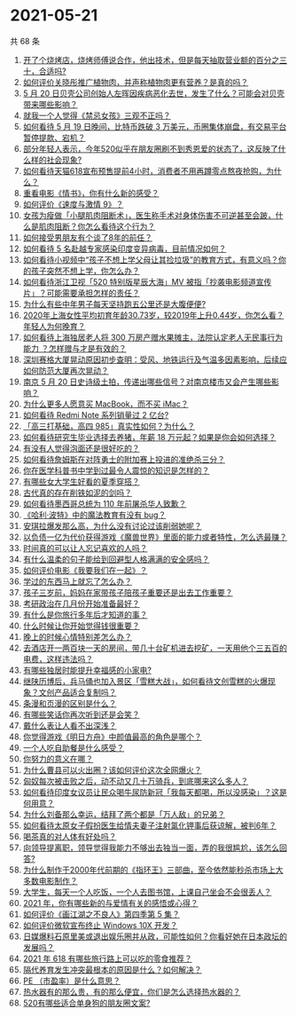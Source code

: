 # 2021-05-21

共 68 条

<!-- BEGIN -->
<!-- 最后更新时间 Fri May 21 2021 05:03:06 GMT+0800 (China Standard Time) -->

1. [开了个烧烤店，烧烤师傅说合作，他出技术，但是每天抽取营业额的百分之三十，合适吗?](https://www.zhihu.com/question/456743652)
2. [如何评价关晓彤推广植物肉，并声称植物肉更有营养？是真的吗？](https://www.zhihu.com/question/460278107)
3. [5 月 20
   日贝壳公司创始人左晖因疾病恶化去世，发生了什么？可能会对贝壳带来哪些影响？](https://www.zhihu.com/question/460483613)
4. [就我一个人觉得《禁忌女孩》三观不正吗？](https://www.zhihu.com/question/459426098)
5. [如何看待 5 月 19 日晚间，比特币跌破 3
   万美元，币圈集体崩盘，有交易平台暂停提款、宕机？](https://www.zhihu.com/question/460373052)
6. [部分年轻人表示，今年520似乎在朋友圈刷不到秀恩爱的状态了，这反映了什么样的社会现象?](https://www.zhihu.com/question/460423038)
7. [如何看待天猫618宣布预售提前4小时，消费者不用再蹲零点熬夜抢购，为什么？](https://www.zhihu.com/question/460462395)
8. [重看电影《情书》，你有什么新的感受？](https://www.zhihu.com/question/458859724)
9. [如何评价《速度与激情 9》？](https://www.zhihu.com/question/458656265)
10. [女孩为瘦做「小腿肌肉阻断术」，医生称手术对身体伤害不可逆甚至会跛，什么是肌肉阻断？你怎么看待这个行为？](https://www.zhihu.com/question/460433831)
11. [如何接受男朋友有个谈了8年的前任？](https://www.zhihu.com/question/458142301)
12. [如何看待 5 名赴越专家感染印度变异病毒，目前情况如何？](https://www.zhihu.com/question/460154947)
13. [如何看待小视频中“孩子不想上学父母让其捡垃圾”的教育方式，有意义吗？你的孩子突然不想上学，你怎么办？](https://www.zhihu.com/question/460046826)
14. [如何看待浙江卫视「520 特别版星辰大海」MV
    被指「抄袭电影频道宣传片」？可能需要承担怎样的责任？](https://www.zhihu.com/question/460466033)
15. [为什么有些中年男子每天坚持跑五公里还是大腹便便?](https://www.zhihu.com/question/457131875)
16. [2020年上海女性平均初育年龄30.73岁，较2019年上升0.44岁，你怎么看？年轻人为何晚育？](https://www.zhihu.com/question/460137446)
17. [如何看待上海独居老人将 300 万房产赠水果摊主，法院认定老人无民事行为能力
    ？怎样赠与才是有效的？](https://www.zhihu.com/question/460310210)
18. [深圳赛格大厦晃动原因初步查明：受风、地铁运行及气温多因素影响，后续应如何防范大厦再次晃动？](https://www.zhihu.com/question/460333803)
19. [南京 5 月 20
    日史诗级土拍，传递出哪些信号？对南京楼市又会产生哪些影响？](https://www.zhihu.com/question/460320921)
20. [为什么更多人愿意买 MacBook，而不买 iMac？](https://www.zhihu.com/question/285261815)
21. [如何看待 Redmi Note 系列销量过 2 亿台?](https://www.zhihu.com/question/460424609)
22. [「高三打基础，高四 985」真实性如何？为什么？](https://www.zhihu.com/question/460156200)
23. [如何看待研究生毕业选择去养猪，年薪 18
    万元起？如果是你会如何选择？](https://www.zhihu.com/question/460279521)
24. [有没有人觉得泡面还是很好吃的？](https://www.zhihu.com/question/456731897)
25. [如何看待詹姆斯在对阵勇士的附加赛上投进的准绝杀三分？](https://www.zhihu.com/question/460456140)
26. [你在医学科普书中学到过最令人震惊的知识是怎样的？](https://www.zhihu.com/question/456001336)
27. [有哪些女大学生好看的夏季穿搭？](https://www.zhihu.com/question/316762010)
28. [古代真的存在削铁如泥的剑吗？](https://www.zhihu.com/question/458810287)
29. [如何看待墨西哥总统为 110 年前屠杀华人致歉？](https://www.zhihu.com/question/460080688)
30. [《哈利·波特》中的魔法教育有没有 bug？](https://www.zhihu.com/question/459857558)
31. [安琪拉爆发那么高，为什么没有讨论过该削弱她呢？](https://www.zhihu.com/question/459387462)
32. [以负债一亿为代价获得游戏《魔兽世界》里面的能力或者特性，怎么选最赚？](https://www.zhihu.com/question/459961100)
33. [时间真的可以让人忘记喜欢的人吗？](https://www.zhihu.com/question/459470996)
34. [有什么温柔的句子能给到回避型人格满满的安全感吗？](https://www.zhihu.com/question/455031931)
35. [如何评价电影《我要我们在一起》？](https://www.zhihu.com/question/339320960)
36. [学过的东西马上就忘了怎么办？](https://www.zhihu.com/question/27252044)
37. [孩子三岁前，妈妈在家带孩子陪孩子重要还是出去工作重要？](https://www.zhihu.com/question/428327797)
38. [考研政治在几月份开始准备最好？](https://www.zhihu.com/question/323153005)
39. [有什么是你旅行多年后才知道的事？](https://www.zhihu.com/question/451751074)
40. [什么时候让你开始觉得钱很重要？](https://www.zhihu.com/question/457214026)
41. [晚上的时候心情特别差怎么办？](https://www.zhihu.com/question/456731708)
42. [去酒店开一两百块一天的房间，带几十台矿机进去挖矿，一天用他个三五百的电费，这样违法吗？](https://www.zhihu.com/question/460015320)
43. [有哪些独居时能提升幸福感的小家电?](https://www.zhihu.com/question/333019744)
44. [继陕历博后，兵马俑也加入景区「雪糕大战」，如何看待文创雪糕的火爆现象？文创产品适合复制吗？](https://www.zhihu.com/question/460296119)
45. [条漫和页漫的区别是什么？](https://www.zhihu.com/question/68118338)
46. [有哪些笑话你再次听到还是会笑？](https://www.zhihu.com/question/459869379)
47. [戴什么表让人看不出深浅？](https://www.zhihu.com/question/447868724)
48. [你觉得游戏《明日方舟》中颜值最高的角色是哪个？](https://www.zhihu.com/question/459264285)
49. [一个人吃自助餐是什么感受？](https://www.zhihu.com/question/413006960)
50. [你努力的意义在哪？](https://www.zhihu.com/question/459780661)
51. [为什么曹县可以火出圈？该如何评价这次全网爆火？](https://www.zhihu.com/question/460351832)
52. [匈奴每次被击败之后，动不动又几十万骑兵，到底哪来这么多人？](https://www.zhihu.com/question/459734790)
53. [如何看待印度女议员让民众喝牛尿防新冠「我每天都喝，所以没感染」？这是何用意？](https://www.zhihu.com/question/460070125)
54. [为什么刘备那么幸运，结拜了两个都是「万人敌」的兄弟？](https://www.zhihu.com/question/266240810)
55. [如何看待太原女子假扮医生给情夫妻子注射氯化钾事后获谅解，被判6年？](https://www.zhihu.com/question/460225330)
56. [喝茶真的对人体有好处吗？](https://www.zhihu.com/question/450322435)
57. [向领导提离职，领导觉得我能力不够出去独当一面，弄的我很尴尬，该怎么回答?](https://www.zhihu.com/question/452663695)
58. [为什么制作于2000年代前期的《指环王》三部曲，至今依然能秒杀市场上大多数电影制作？](https://www.zhihu.com/question/36509150)
59. [大学生，每天一个人吃饭，一个人去图书馆，上课自己坐会不会很丢人？](https://www.zhihu.com/question/456048288)
60. [2021 年，你有哪些新的与爱情有关的感悟或心得？](https://www.zhihu.com/question/459046990)
61. [如何评价《画江湖之不良人》第四季第 5 集？](https://www.zhihu.com/question/460308083)
62. [如何评价微软宣布终止 Windows 10X 开发？](https://www.zhihu.com/question/460253008)
63. [日媒爆料石原里美或退出娱乐圈并从政，可能性如何？你看好她在日本政坛的发展吗？](https://www.zhihu.com/question/460302496)
64. [2021 年 618 有哪些旅行路上可以吃的零食推荐？](https://www.zhihu.com/question/459053335)
65. [隔代养育发生冲突最根本的原因是什么？如何解决？](https://www.zhihu.com/question/459697044)
66. [PE （市盈率）是什么意思？](https://www.zhihu.com/question/20245733)
67. [热水器有的那么贵，有的那么便宜，你们是怎么选择热水器的？](https://www.zhihu.com/question/387991423)
68. [520有哪些适合单身狗的朋友圈文案?](https://www.zhihu.com/question/395928334)

<!-- END -->
